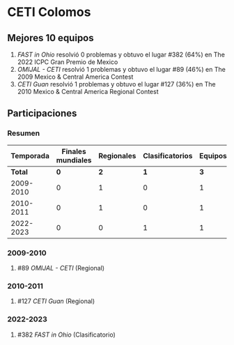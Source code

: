 ---
---

# CETI Colomos

## Mejores 10 equipos

1. _FAST in Ohio_ resolvió 0 problemas y obtuvo el lugar #382 (64%) en The 2022 ICPC Gran Premio de Mexico
1. _OMIJAL - CETI_ resolvió 1 problemas y obtuvo el lugar #89 (46%) en The 2009 Mexico & Central America Contest
1. _CETI Guan_ resolvió 1 problemas y obtuvo el lugar #127 (36%) en The 2010 Mexico & Central America Regional Contest

## Participaciones

### Resumen

| Temporada | Finales mundiales | Regionales | Clasificatorios | Equipos |
| --- | --- | --- | --- | --- |
| **Total** | **0** | **2** | **1** | **3** |
| 2009-2010 | 0 | 1 | 0 | 1 |
| 2010-2011 | 0 | 1 | 0 | 1 |
| 2022-2023 | 0 | 0 | 1 | 1 |

### 2009-2010

1. #89 _OMIJAL - CETI_ (Regional)

### 2010-2011

1. #127 _CETI Guan_ (Regional)

### 2022-2023

1. #382 _FAST in Ohio_ (Clasificatorio)



